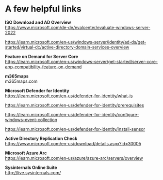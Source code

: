 # A few helpful links

**ISO Download and AD Overview**  
<https://www.microsoft.com/de-de/evalcenter/evaluate-windows-server-2022>

<https://learn.microsoft.com/en-us/windows-server/identity/ad-ds/get-started/virtual-dc/active-directory-domain-services-overview>

**Feature on Demand for Server Core**  
<https://learn.microsoft.com/en-us/windows-server/get-started/server-core-app-compatibility-feature-on-demand>

**m365maps**  
m365maps.com

**Microsoft Defender for Identity**  
<https://learn.microsoft.com/en-us/defender-for-identity/what-is>

<https://learn.microsoft.com/en-us/defender-for-identity/prerequisites>

<https://learn.microsoft.com/en-us/defender-for-identity/configure-windows-event-collection>

<https://learn.microsoft.com/en-us/defender-for-identity/install-sensor>

**Active Directory Replication Check**  
<https://www.microsoft.com/en-us/download/details.aspx?id=30005>

**Microsoft Azure Arc**  
<https://learn.microsoft.com/en-us/azure/azure-arc/servers/overview>

**Sysinternals Online Suite**  
<http://live.sysinternals.com/>
